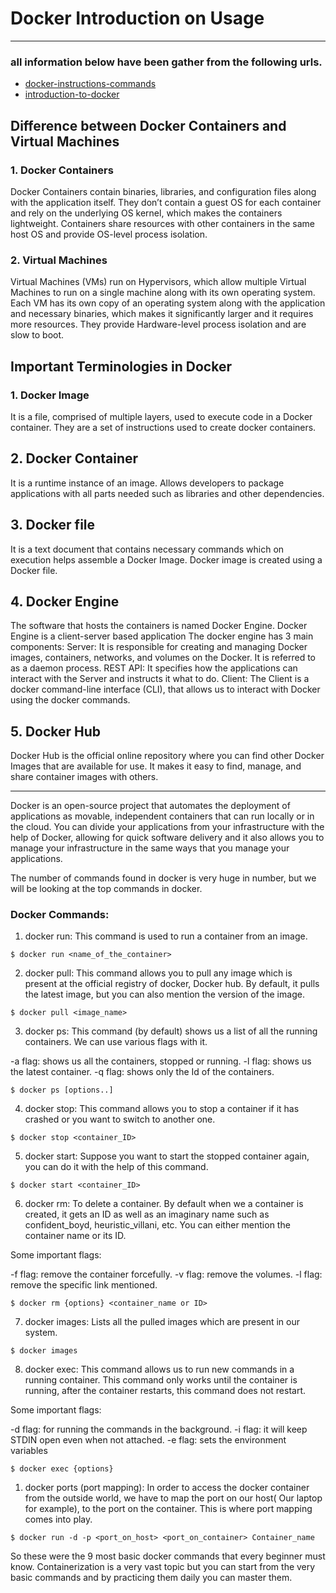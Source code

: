# **Docker Introduction on Usage**

---

### all information below have been gather from the following urls.

- [docker-instructions-commands](https://www.geeksforgeeks.org/docker-instruction-commands/)
- [introduction-to-docker](introduction-to-docker)

## Difference between Docker Containers and Virtual Machines
### 1. **Docker Containers**
Docker Containers contain binaries, libraries, and configuration files along with the application itself.
They don’t contain a guest OS for each container and rely on the underlying OS kernel, which makes the containers lightweight.
Containers share resources with other containers in the same host OS and provide OS-level process isolation.
### 2. **Virtual Machines**
Virtual Machines (VMs) run on Hypervisors, which allow multiple Virtual Machines to run on a single machine along with its own operating system.
Each VM has its own copy of an operating system along with the application and necessary binaries, which makes it significantly larger and it requires more resources.
They provide Hardware-level process isolation and are slow to boot.

## Important Terminologies in Docker 
### **1. Docker Image**
It is a file, comprised of multiple layers, used to execute code in a Docker container.
They are a set of instructions used to create docker containers.
## 2. **Docker Container**
It is a runtime instance of an image.
Allows developers to package applications with all parts needed such as libraries and other dependencies.
## 3. **Docker file**
It is a text document that contains necessary commands which on execution helps assemble a Docker Image.
Docker image is created using a Docker file.
## 4. **Docker Engine**
The software that hosts the containers is named Docker Engine.
Docker Engine is a client-server based application
The docker engine has 3 main components:
Server: It is responsible for creating and managing Docker images, containers, networks, and volumes on the Docker. It is referred to as a daemon process.
REST API: It specifies how the applications can interact with the Server and instructs it what to do.
Client: The Client is a docker command-line interface (CLI), that allows us to interact with Docker using the docker commands.
## 5. **Docker Hub**
Docker Hub is the official online repository where you can find other Docker Images that are available for use.
It makes it easy to find, manage, and share container images with others.

---

Docker is an open-source project that automates the deployment of applications as movable, independent containers that can run locally or in the cloud. You can divide your applications from your infrastructure with the help of Docker, allowing for quick software delivery and it also allows you to manage your infrastructure in the same ways that you manage your applications.

The number of commands found in docker is very huge in number, but we will be looking at the top commands in docker.

### Docker Commands:
1. docker run: This command is used to run a container from an image.

```$ docker run <name_of_the_container>```

2. docker pull: This command allows you to pull any image which is present at the official registry of docker, Docker hub. By default, it pulls the latest image, but you can also mention the version of the image.

```$ docker pull <image_name>```

3. docker ps: This command (by default) shows us a list of all the running containers. We can use various flags with it.

-a flag:  shows us all the containers, stopped or running.
-l flag: shows us the latest container.
-q flag: shows only the Id of the containers. 

```$ docker ps [options..]```

4. docker stop: This command allows you to stop a container if it has crashed or you want to switch to another one.

```$ docker stop <container_ID>```

5. docker start: Suppose you want to start the stopped container again, you can do it with the help of this command.

```$ docker start <container_ID>```

6. docker rm: To delete a container. By default when we a container is created, it gets an ID as well as an imaginary name such as confident_boyd, heuristic_villani, etc. You can either mention the container name or its ID.

Some important flags:

-f flag: remove the container forcefully.
-v flag: remove the volumes.
-l flag: remove the specific link mentioned.

```$ docker rm {options} <container_name or ID> ```

7. docker images: Lists all the pulled images which are present in our system.

```$ docker images```

8. docker exec: This command allows us to run new commands in a running container. This command only works until the container is running, after the container restarts, this command does not restart.

Some important flags:

-d flag: for running the commands in the background.
-i flag: it will keep STDIN open even when not attached.
-e flag: sets the environment variables 

```$ docker exec {options}```

1. docker ports (port mapping): In order to access the docker container from the outside world, we have to map the port on our host( Our laptop for example), to the port on the container. This is where port mapping comes into play.

```$ docker run -d -p <port_on_host> <port_on_container> Container_name```

So these were the 9 most basic docker commands that every beginner must know. Containerization is a very vast topic but you can start from the very basic commands and by practicing them daily you can master them.
